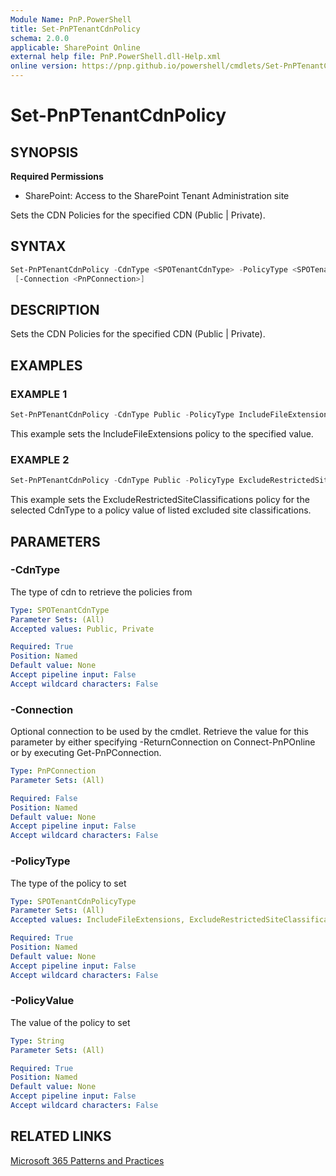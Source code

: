 ```yaml
---
Module Name: PnP.PowerShell
title: Set-PnPTenantCdnPolicy
schema: 2.0.0
applicable: SharePoint Online
external help file: PnP.PowerShell.dll-Help.xml
online version: https://pnp.github.io/powershell/cmdlets/Set-PnPTenantCdnPolicy.html
---
```

 
# Set-PnPTenantCdnPolicy

## SYNOPSIS

**Required Permissions**

* SharePoint: Access to the SharePoint Tenant Administration site

Sets the CDN Policies for the specified CDN (Public | Private).

## SYNTAX

```powershell
Set-PnPTenantCdnPolicy -CdnType <SPOTenantCdnType> -PolicyType <SPOTenantCdnPolicyType> -PolicyValue <String>
 [-Connection <PnPConnection>] 
```

## DESCRIPTION
Sets the CDN Policies for the specified CDN (Public | Private).

## EXAMPLES

### EXAMPLE 1
```powershell
Set-PnPTenantCdnPolicy -CdnType Public -PolicyType IncludeFileExtensions -PolicyValue "CSS,EOT,GIF,ICO,JPEG,JPG,JS,MAP,PNG,SVG,TTF,WOFF"
```

This example sets the IncludeFileExtensions policy to the specified value.

### EXAMPLE 2
```powershell
Set-PnPTenantCdnPolicy -CdnType Public -PolicyType ExcludeRestrictedSiteClassifications -PolicyValue "Confidential,Restricted"
```

This example sets the ExcludeRestrictedSiteClassifications policy for the selected CdnType to a policy value of listed excluded site classifications.

## PARAMETERS

### -CdnType
The type of cdn to retrieve the policies from

```yaml
Type: SPOTenantCdnType
Parameter Sets: (All)
Accepted values: Public, Private

Required: True
Position: Named
Default value: None
Accept pipeline input: False
Accept wildcard characters: False
```

### -Connection
Optional connection to be used by the cmdlet. Retrieve the value for this parameter by either specifying -ReturnConnection on Connect-PnPOnline or by executing Get-PnPConnection.

```yaml
Type: PnPConnection
Parameter Sets: (All)

Required: False
Position: Named
Default value: None
Accept pipeline input: False
Accept wildcard characters: False
```

### -PolicyType
The type of the policy to set

```yaml
Type: SPOTenantCdnPolicyType
Parameter Sets: (All)
Accepted values: IncludeFileExtensions, ExcludeRestrictedSiteClassifications, ExcludeIfNoScriptDisabled

Required: True
Position: Named
Default value: None
Accept pipeline input: False
Accept wildcard characters: False
```

### -PolicyValue
The value of the policy to set

```yaml
Type: String
Parameter Sets: (All)

Required: True
Position: Named
Default value: None
Accept pipeline input: False
Accept wildcard characters: False
```

## RELATED LINKS

[Microsoft 365 Patterns and Practices](https://aka.ms/m365pnp)

